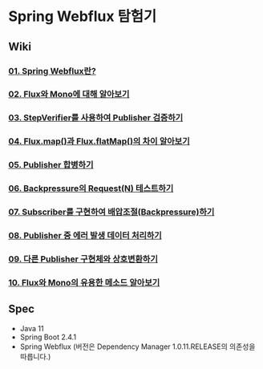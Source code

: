 # Spring Webflux 탐험기

## Wiki
### [01. Spring Webflux란?](https://github.com/technical-learn-room/spring-webflux-learn/wiki/01.-What-is-Spring-Webflux)  
### [02. Flux와 Mono에 대해 알아보기](https://github.com/technical-learn-room/spring-webflux-learn/wiki/02.-How-to-use-Flux-and-Mono)  
### [03. StepVerifier를 사용하여 Publisher 검증하기](https://github.com/technical-learn-room/spring-webflux-learn/wiki/03.-How-to-use-StepVerifier)  
### [04. Flux.map()과 Flux.flatMap()의 차이 알아보기](https://github.com/technical-learn-room/spring-webflux-learn/wiki/04.-What-is-difference-between-map()-and-flatMap())  
### [05. Publisher 합병하기](https://github.com/technical-learn-room/spring-webflux-learn/wiki/05.-How-to-merge-Publishers)  
### [06. Backpressure의 Request(N) 테스트하기](https://github.com/technical-learn-room/spring-webflux-learn/wiki/06.-How-to-test-Request(N))  
### [07. Subscriber를 구현하여 배압조절(Backpressure)하기](https://github.com/technical-learn-room/spring-webflux-learn/wiki/07.-How-to-implement-Backpressure)  
### [08. Publisher 중 에러 발생 데이터 처리하기](https://github.com/technical-learn-room/spring-webflux-learn/wiki/08.-How-to-do-Error-Handling)  
### [09. 다른 Publisher 구현체와 상호변환하기](https://github.com/technical-learn-room/spring-webflux-learn/wiki/09.-How-Project-Reactor-adapts-in-RxJava)  
### [10. Flux와 Mono의 유용한 메소드 알아보기](https://github.com/technical-learn-room/spring-webflux-learn/wiki/10.-How-to-use-useful-methods.)  

## Spec
- Java 11
- Spring Boot 2.4.1
- Spring Webflux (버전은 Dependency Manager 1.0.11.RELEASE의 의존성을 따릅니다.)
